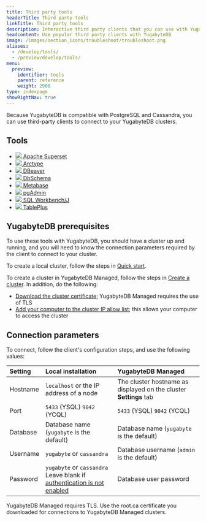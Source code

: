 ```yaml
---
title: Third party tools
headerTitle: Third party tools
linkTitle: Third party tools
description: Interactive third party clients that you can use with YugabyteDB.
headcontent: Use popular third party clients with YugabyteDB
image: /images/section_icons/troubleshoot/troubleshoot.png
aliases:
  - /develop/tools/
  - /preview/develop/tools/
menu:
  preview:
    identifier: tools
    parent: reference
    weight: 2900
type: indexpage
showRightNav: true
---
```


Because YugabyteDB is compatible with PostgreSQL and Cassandra, you can use third-party clients to connect to your YugabyteDB clusters.

## Tools

<ul class="nav yb-pills">

  <li>
    <a href="superset/">
      <img src="/images/develop/tools/superset/superset-icon.png">
      Apache Superset
    </a>
  </li>

  <li>
    <a href="arctype/">
      <img src="/images/develop/tools/arctype/arctype-icon.png">
      Arctype
    </a>
  </li>

  <li>
    <a href="dbeaver-ysql/">
      <img src="/images/develop/tools/dbeaver-icon.png">
      DBeaver
    </a>
  </li>

  <li>
    <a href="dbschema/">
      <img src="/images/develop/tools/dbschema/dbschema-icon.png">
      DbSchema
    </a>
  </li>

  <li>
    <a href="metabase/">
      <img src="/images/section_icons/develop/ecosystem/metabase.png">
      Metabase
    </a>
  </li>

  <li>
    <a href="pgadmin/">
      <img src="/images/develop/tools/pgadmin-icon.png">
      pgAdmin
    </a>
  </li>

  <li>
    <a href="sql-workbench/">
      <img src="/images/develop/tools/sql-workbench.png">
      SQL Workbench/J
    </a>
  </li>

  <li>
    <a href="tableplus/">
      <img src="/images/section_icons/develop/tools/tableplus.png">
      TablePlus
    </a>
  </li>

</ul>

## YugabyteDB prerequisites

To use these tools with YugabyteDB, you should have a cluster up and running, and you will need to know the connection parameters required by the client to connect to your cluster.

To create a local cluster, follow the steps in [Quick start](../quick-start/).

To create a cluster in YugabyteDB Managed, follow the steps in [Create a cluster](../yugabyte-cloud/cloud-quickstart/). In addition, do the following:

- [Download the cluster certificate](../yugabyte-cloud/cloud-secure-clusters/cloud-authentication/#download-your-cluster-certificate); YugabyteDB Managed requires the use of TLS
- [Add your computer to the cluster IP allow list](../yugabyte-cloud/cloud-secure-clusters/add-connections/); this allows your computer to access the cluster

## Connection parameters

To connect, follow the client's configuration steps, and use the following values:

| Setting | Local installation | YugabyteDB Managed |
| :--- | :--- | :--- |
| Hostname | `localhost` or the IP address of a node | The cluster hostname as displayed on the cluster **Settings** tab |
| Port | `5433` (YSQL) `9042` (YCQL) | `5433` (YSQL) `9042` (YCQL) |
| Database | Database name (`yugabyte` is the default) | Database name (`yugabyte` is the default) |
| Username | `yugabyte` or `cassandra` | Database username (`admin` is the default) |
| Password | `yugabyte` or `cassandra`<br>Leave blank if [authentication is not enabled](../secure/enable-authentication/) | Database user password |

YugabyteDB Managed requires TLS. Use the root.ca certificate you downloaded for connections to YugabyteDB Managed clusters.

<!--
<div class="row">

  <div class="col-12 col-md-6 col-lg-12 col-xl-6">
    <a class="section-link icon-offset" href="pgadmin/">
      <div class="head">
        <img class="icon" src="/images/develop/tools/pgadmin-icon.png" aria-hidden="true" />
        <div class="title">pgAdmin</div>
      </div>
      <div class="body">
        Management tool for PostgreSQL.
      </div>
    </a>
  </div>

  <div class="col-12 col-md-6 col-lg-12 col-xl-6">
    <a class="section-link icon-offset" href="superset/">
      <div class="head">
        <img class="icon" src="/images/develop/tools/superset/superset-icon.png" aria-hidden="true" />
        <div class="title">Apache Superset</div>
      </div>
      <div class="body">
        Open-source data exploration and visualization tool.
      </div>
    </a>
  </div>

  <div class="col-12 col-md-6 col-lg-12 col-xl-6">
    <a class="section-link icon-offset" href="arctype/">
      <div class="head">
        <img class="icon" src="/images/develop/tools/arctype/arctype-icon.png" aria-hidden="true" />
        <div class="title">Arctype</div>
      </div>
      <div class="body">
        SQL client and database management tool.
      </div>
    </a>
  </div>

  <div class="col-12 col-md-6 col-lg-12 col-xl-6">
    <a class="section-link icon-offset" href="dbeaver-ysql/">
      <div class="head">
        <img class="icon" src="/images/develop/tools/dbeaver-icon.png" aria-hidden="true" />
        <div class="title">DBeaver</div>
      </div>
      <div class="body">
        Eclipse-based, multi-platform database tool.
      </div>
    </a>
  </div>

  <div class="col-12 col-md-6 col-lg-12 col-xl-6">
    <a class="section-link icon-offset" href="tableplus/">
      <div class="head">
        <img class="icon" src="/images/section_icons/develop/tools/tableplus.png" aria-hidden="true" />
        <div class="title">TablePlus</div>
      </div>
      <div class="body">
        Unified developer console for querying databases.
      </div>
    </a>
  </div>

  <div class="col-12 col-md-6 col-lg-12 col-xl-6">
    <a class="section-link icon-offset" href="dbschema/">
      <div class="head">
        <img class="icon" src="/images/develop/tools/dbschema/dbschema-icon.png" aria-hidden="true" />
        <div class="title">DbSchema</div>
      </div>
      <div class="body">
        Visual database tool for reverse-engineering schemas, editing ER diagrams, browsing data, and more.
      </div>
    </a>
  </div>

  <div class="col-12 col-md-6 col-lg-12 col-xl-6">
    <a class="section-link icon-offset" href="sql-workbench/">
      <div class="head">
        <img class="icon" src="/images/develop/tools/sql-workbench.png" aria-hidden="true" />
        <div class="title">SQL Workbench/J</div>
      </div>
      <div class="body">
        Unified developer console for querying YugabyteDB and displaying results.
      </div>
    </a>
  </div>

  <div class="col-12 col-md-6 col-lg-12 col-xl-6">
    <a class="section-link icon-offset" href="visualstudioworkbench">
      <div class="head">
        <img class="icon" src="/images/section_icons/develop/tools/cassandraworkbench.png" aria-hidden="true" />
        <div class="title">Cassandra Workbench</div>
      </div>
      <div class="body">
        Visual Studio Code extension for querying Apache Cassandra databases.
      </div>
    </a>
  </div>

</div>
-->
